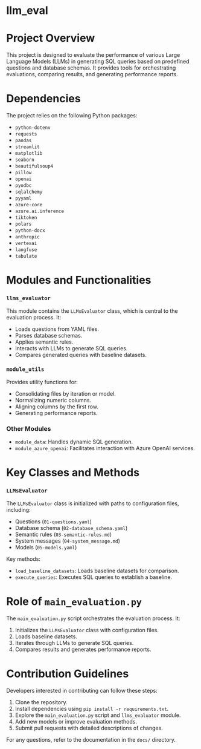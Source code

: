 # llm_eval

# Project Overview

This project is designed to evaluate the performance of various Large Language Models (LLMs) in generating SQL queries based on predefined questions and database schemas. It provides tools for orchestrating evaluations, comparing results, and generating performance reports.

# Dependencies

The project relies on the following Python packages:
- `python-dotenv`
- `requests`
- `pandas`
- `streamlit`
- `matplotlib`
- `seaborn`
- `beautifulsoup4`
- `pillow`
- `openai`
- `pyodbc`
- `sqlalchemy`
- `pyyaml`
- `azure-core`
- `azure.ai.inference`
- `tiktoken`
- `polars`
- `python-docx`
- `anthropic`
- `vertexai`
- `langfuse`
- `tabulate`

# Modules and Functionalities

### `llms_evaluator`
This module contains the `LLMsEvaluator` class, which is central to the evaluation process. It:
- Loads questions from YAML files.
- Parses database schemas.
- Applies semantic rules.
- Interacts with LLMs to generate SQL queries.
- Compares generated queries with baseline datasets.

### `module_utils`
Provides utility functions for:
- Consolidating files by iteration or model.
- Normalizing numeric columns.
- Aligning columns by the first row.
- Generating performance reports.

### Other Modules
- `module_data`: Handles dynamic SQL generation.
- `module_azure_openai`: Facilitates interaction with Azure OpenAI services.

# Key Classes and Methods

### `LLMsEvaluator`
The `LLMsEvaluator` class is initialized with paths to configuration files, including:
- Questions (`01-questions.yaml`)
- Database schema (`02-database_schema.yaml`)
- Semantic rules (`03-semantic-rules.md`)
- System messages (`04-system_message.md`)
- Models (`05-models.yaml`)

Key methods:
- `load_baseline_datasets`: Loads baseline datasets for comparison.
- `execute_queries`: Executes SQL queries to establish a baseline.

# Role of `main_evaluation.py`

The `main_evaluation.py` script orchestrates the evaluation process. It:
1. Initializes the `LLMsEvaluator` class with configuration files.
2. Loads baseline datasets.
3. Iterates through LLMs to generate SQL queries.
4. Compares results and generates performance reports.

# Contribution Guidelines

Developers interested in contributing can follow these steps:
1. Clone the repository.
2. Install dependencies using `pip install -r requirements.txt`.
3. Explore the `main_evaluation.py` script and `llms_evaluator` module.
4. Add new models or improve evaluation methods.
5. Submit pull requests with detailed descriptions of changes.

For any questions, refer to the documentation in the `docs/` directory.

